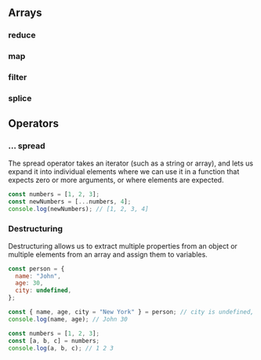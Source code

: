 ## Arrays

### reduce

### map

### filter

### splice

## Operators

### ... spread

The spread operator takes an iterator (such as a string or array), and lets us expand it into individual elements where we can use it in a function that expects zero or more arguments, or where elements are expected.

```javascript
const numbers = [1, 2, 3];
const newNumbers = [...numbers, 4];
console.log(newNumbers); // [1, 2, 3, 4]
```

### Destructuring

Destructuring allows us to extract multiple properties from an object or multiple elements from an array and assign them to variables.

```javascript
const person = {
  name: "John",
  age: 30,
  city: undefined,
};

const { name, age, city = "New York" } = person; // city is undefined, so we can set a default value
console.log(name, age); // John 30
```

```javascript
const numbers = [1, 2, 3];
const [a, b, c] = numbers;
console.log(a, b, c); // 1 2 3
```
